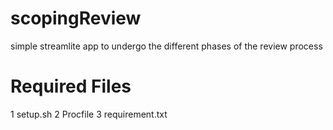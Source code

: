 # scopingReview
simple streamlite app to undergo the different phases of the review process

# Required Files
1 setup.sh
2 Procfile
3 requirement.txt
